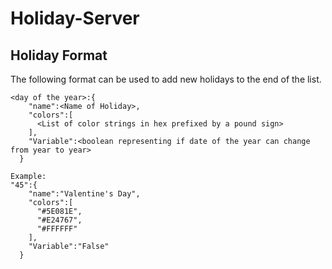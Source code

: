 # Holiday-Server
## Holiday Format
The following format can be used to add new holidays to the end of the list.
````
<day of the year>:{  
    "name":<Name of Holiday>,
    "colors":[  
      <List of color strings in hex prefixed by a pound sign>
    ],
    "Variable":<boolean representing if date of the year can change from year to year>
  }

Example:
"45":{  
    "name":"Valentine's Day",
    "colors":[  
      "#5E081E",
      "#E24767",
      "#FFFFFF"
    ],
    "Variable":"False"
  }
````
